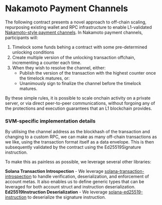 # Nakamoto Payment Channels

The following contract presents a novel approach to off-chain scaling, repurposing existing wallet and RPC infrastructure to enable L1-validated [Nakamoto-style payment channels](https://lists.linuxfoundation.org/pipermail/bitcoin-dev/2013-April/002417.html). In Nakamoto payment channels, participants will:


1. Timelock some funds behing a contract with some pre-determined unlocking conditions
2. Create multiple version of the unlocking transaction offchain, incrementing a counter each time.
3. When they wish to resolve the channel, either:
    - Publish the version of the transaction with the highest counter once the timelock matures, or:
    - Unanimously sign to finalize the channel before the timelock matures.

By these simple rules, it is possible to scale onchain activity on a private server, or via direct peer-to-peer communications, without forgoing any of the protections and execution guarantees that an L1 blockchain provides.

### SVM-specific implementation details
By utilising the channel address as the blockhash of the transaction and changing to a custom RPC, we can make as many off-chain transactions as we like, using the transaction format itself as a data envelope. This is then subsequently validated by the contract using the Ed25519Signature instruction.

To make this as painless as possible, we leverage several other libraries:

__Solana Transaction Introspection__ - We leverage [solana-transaction-introspection](https://github.com/deanmlittle/solana-transaction-introspection) to handle verification, deserialization, and enforcement of account metas. It also enables us to define generic types that can be leveraged for both account struct and instruction deserialization.
__Ed25519Instruction Deserialization__ - We leverage [solana-ed25519-instruction](https://github.com/deanmlittle/solana-ed25519-instruction) to deserialize the signature instruction.

